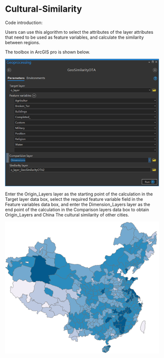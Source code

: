 # Cultural-Similarity
Code introduction:

Users can use this algorithm to select the attributes of the layer attributes that need to be used as feature variables, and calculate the similarity between regions.

The toolbox in ArcGIS pro is shown below.

![image](https://github.com/gissuifeng/Cultural-Similarity/blob/main/Toolbox%20Description.png)

Enter the Origin_Layers layer as the starting point of the calculation in the Target layer data box, select the required feature variable field in the Feature variables data box, and enter the Dimension_Layers layer as the end point of the calculation in the Comparison layers data box to obtain Origin_Layers and China The cultural similarity of other cities.

![image](https://github.com/gissuifeng/Cultural-Similarity/blob/main/Results.png)
